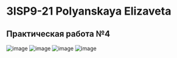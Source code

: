 # 3ISP9-21 Polyanskaya Elizaveta
## Практическая работа №4
![image](https://github.com/Polyanskayarrrr/russian_autoprom1/assets/145163194/b6af7e1c-f5f4-4d13-8f47-17beba245d54)
![image](https://github.com/Polyanskayarrrr/russian_autoprom1/assets/145163194/3622e126-0b9b-49ea-90cc-08324391cd70)
![image](https://github.com/Polyanskayarrrr/russian_autoprom1/assets/145163194/95def4f0-b38e-4c71-9607-3909e317e04e)
![image](https://github.com/Polyanskayarrrr/russian_autoprom1/assets/145163194/1079ecfe-68c5-4927-abaa-24e7bbd5fca9)

